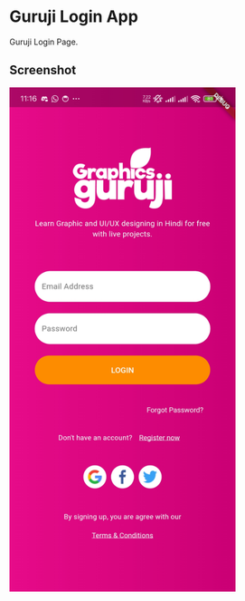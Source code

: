 # Guruji Login App

Guruji Login Page.

## Screenshot
<img title="Screenshot" alt="Screenshot" src="./screenshot/Screenshot_2024-10-17-11-16-29-002_com.example.hello_world.jpg" width="400">
